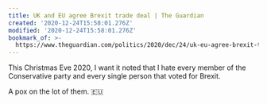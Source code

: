 ```yaml
---
title: UK and EU agree Brexit trade deal | The Guardian
created: '2020-12-24T15:58:01.276Z'
modified: '2020-12-24T15:58:01.276Z'
bookmark_of: >-
  https://www.theguardian.com/politics/2020/dec/24/uk-eu-agree-brexit-trade-deal-agreement
---
```

This Christmas Eve 2020, I want it noted that I hate every member of the Conservative party and every single person that voted for Brexit. 

A pox on the lot of them. 🇪🇺

